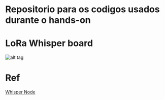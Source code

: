 # Repositorio para os codigos usados durante o hands-on



# LoRa Whisper board 


![alt tag](https://bitbucket.org/talk2/whisper-node-avr-lora/raw/master/Documentation/WhisperNode-LoRa_1.0v_Pinout-Top.png)


# Ref

[Whisper Node](https://bitbucket.org/talk2/whisper-node-avr-lora)
